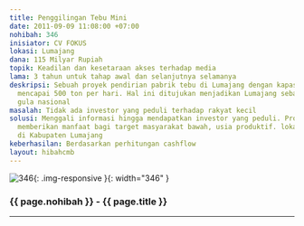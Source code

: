 ```yaml
---
title: Penggilingan Tebu Mini
date: 2011-09-09 11:08:00 +07:00
nohibah: 346
inisiator: CV FOKUS
lokasi: Lumajang
dana: 115 Milyar Rupiah
topik: Keadilan dan kesetaraan akses terhadap media
lama: 3 tahun untuk tahap awal dan selanjutnya selamanya
deskripsi: Sebuah proyek pendirian pabrik tebu di Lumajang dengan kapasitas giling
  mencapai 500 ton per hari. Hal ini ditujukan menjadikan Lumajang sebagai sentra
  gula nasional
masalah: Tidak ada investor yang peduli terhadap rakyat kecil
solusi: Menggali informasi hingga mendapatkan investor yang peduli. Proyek ini akan
  memberikan manfaat bagi target masyarakat bawah, usia produktif. lokasi 1 titik
  di Kabupaten Lumajang
keberhasilan: Berdasarkan perhitungan cashflow
layout: hibahcmb
---
```


![346](/static/img/hibahcmb/346.png){: .img-responsive }{: width="346" }

### {{ page.nohibah }} - {{ page.title }}

---

